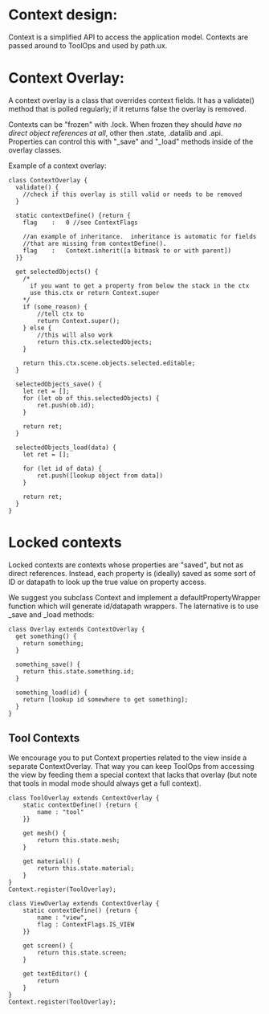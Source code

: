 # Context design:

Context is a simplified API to access the application model.  Contexts are passed around
to ToolOps and used by path.ux.

# Context Overlay:
A context overlay is a class that overrides context fields.  It has a validate()
method that is polled regularly; if it returns false the overlay is removed.

Contexts can be "frozen" with .lock.  When frozen they should *have no direct object 
references at all*, other then .state, .datalib and .api.  
Properties can control this with "_save" and "_load" methods inside
of the overlay classes.

Example of a context overlay:

    class ContextOverlay {
      validate() {
        //check if this overlay is still valid or needs to be removed
      }
    
      static contextDefine() {return {
        flag    :   0 //see ContextFlags
    
        //an example of inheritance.  inheritance is automatic for fields
        //that are missing from contextDefine().
        flag    :   Context.inherit([a bitmask to or with parent])
      }}
        
      get selectedObjects() {
        /*
          if you want to get a property from below the stack in the ctx
          use this.ctx or return Context.super
        */
        if (some_reason) {
            //tell ctx to 
            return Context.super();
        } else {
            //this will also work
            return this.ctx.selectedObjects;
        }
        
        return this.ctx.scene.objects.selected.editable;
      }
    
      selectedObjects_save() {
        let ret = [];
        for (let ob of this.selectedObjects) {
            ret.push(ob.id);        
        }
        
        return ret;
      }
    
      selectedObjects_load(data) {
        let ret = [];
        
        for (let id of data) {
            ret.push([lookup object from data])
        }
        
        return ret;
      }
    }

# Locked contexts

Locked contexts are contexts whose properties are "saved", but not as direct references.
Instead, each property is (ideally) saved as some sort of ID or datapath to look up
the true value on property access.

We suggest you subclass Context and implement a defaultPropertyWrapper function which
will generate id/datapath wrappers.  The laternative is to use _save and _load methods:

    class Overlay extends ContextOverlay {
      get something() {
        return something;
      }
    
      something_save() {
        return this.state.something.id;
      }
    
      something_load(id) {
        return [lookup id somewhere to get something];
      }
    }

## Tool Contexts

We encourage you to put Context properties related to the view inside
a separate ContextOverlay.  That way you can keep ToolOps from accessing
the view by feeding them a special context that lacks that overlay
(but note that tools in modal mode should always get a full context). 

```
class ToolOverlay extends ContextOverlay {
    static contextDefine() {return {
        name : "tool"
    }}
    
    get mesh() {
        return this.state.mesh;
    }
    
    get material() {
        return this.state.material;
    }
}
Context.register(ToolOverlay);

class ViewOverlay extends ContextOverlay {
    static contextDefine() {return {
        name : "view",
        flag : ContextFlags.IS_VIEW
    }}
    
    get screen() {
        return this.state.screen;
    }
    
    get textEditor() {
        return 
    }
}
Context.register(ToolOverlay);
```


